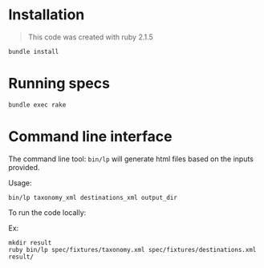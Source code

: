 # Installation

> This code was created with ruby 2.1.5

`bundle install`

# Running specs

`bundle exec rake`

# Command line interface

The command line tool: `bin/lp` will generate html files based on the inputs provided.

Usage:

```shell
bin/lp taxonomy_xml destinations_xml output_dir
```

To run the code locally:

Ex:

```shell
mkdir result
ruby bin/lp spec/fixtures/taxonomy.xml spec/fixtures/destinations.xml result/
```
